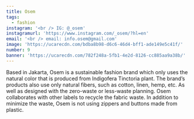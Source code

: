 ```yaml
---
title: Osem
tags:
  - fashion
instagram: '<br /> IG: @_osem'
instagramurl: 'https://www.instagram.com/_osem/?hl=en'
email: '<br /> email: info.osem@gmail.com'
image: 'https://ucarecdn.com/bdba8b98-d6c6-46d4-bff1-ade149e5c41f/'
number: 9
banner: 'https://ucarecdn.com/782f248a-5fb1-4e2d-8126-cc885aa9a38b/'
---
```

Based in Jakarta, Osem is a sustainable fashion brand which only uses the natural color that is produced from Indigofera Tinctoria plant. The brand’s products also use only natural fibers, such as cotton, linen, hemp, etc. As well as designed with the zero-waste or less-waste planning. Osem collaborates with other labels to recycle the fabric waste. In addition to minimize the waste, Osem is not using zippers and buttons made from plastic.
